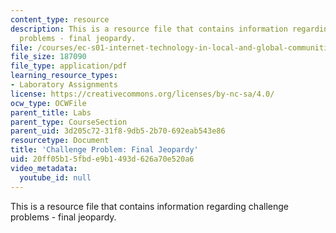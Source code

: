 ```yaml
---
content_type: resource
description: This is a resource file that contains information regarding challenge
  problems - final jeopardy.
file: /courses/ec-s01-internet-technology-in-local-and-global-communities-spring-2005-summer-2005/20ff05b15fbde9b1493d626a70e520a6_MITEC_S01S05_jeopardy.pdf
file_size: 187090
file_type: application/pdf
learning_resource_types:
- Laboratory Assignments
license: https://creativecommons.org/licenses/by-nc-sa/4.0/
ocw_type: OCWFile
parent_title: Labs
parent_type: CourseSection
parent_uid: 3d205c72-31f8-9db5-2b70-692eab543e86
resourcetype: Document
title: 'Challenge Problem: Final Jeopardy'
uid: 20ff05b1-5fbd-e9b1-493d-626a70e520a6
video_metadata:
  youtube_id: null
---
```

This is a resource file that contains information regarding challenge problems - final jeopardy.